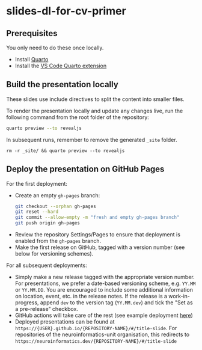 # slides-dl-for-cv-primer

## Prerequisites

You only need to do these once locally. 
* Install [Quarto](https://quarto.org/docs/get-started/)
* Install the [VS Code Quarto extension](https://quarto.org/docs/get-started/hello/vscode.html)

## Build the presentation locally

These slides use include directives to split the content into smaller files.

To render the presentation locally and update any changes live, run the following command from the root folder of the repository:

```sh
quarto preview --to revealjs
```

In subsequent runs, remember to remove the generated `_site` folder.
```
rm -r _site/ && quarto preview --to revealjs
```


## Deploy the presentation on GitHub Pages
For the first deployment:
* Create an empty `gh-pages` branch:
  ```sh
  git checkout --orphan gh-pages
  git reset --hard
  git commit --allow-empty -m "fresh and empty gh-pages branch"
  git push origin gh-pages
  ```
* Review the repository Settings/Pages to ensure that deployment is enabled from the `gh-pages` branch.
* Make the first release on GitHub, tagged with a version number (see below for versioning schemes).

For all subsequent deployments:
* Simply make a new release tagged with the appropriate version number. For presentations, we prefer a date-based versioning scheme, e.g. `YY.MM` or `YY.MM.DD`. You are encouraged to include some additional information on location, event, etc. in the release notes. If the release is a work-in-progress, append `dev` to the version tag (`YY.MM.dev`) and tick the "Set as a pre-release" checkbox.
* GitHub actions will take care of the rest (see example deployment [here](https://neuroinformatics-unit.github.io/quarto-presentation-template/#/title-slide))
* Deployed presentations can be found at `https://{USER}.github.io/{REPOSITORY-NAME}/#/title-slide`. For repositories of the neuroinformatics-unit organisation, this redirects to `https://neuroinformatics.dev/{REPOSITORY-NAME}/#/title-slide`
